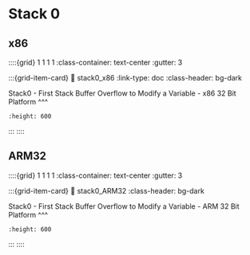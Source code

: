 # Stack 0

## x86
::::{grid} 1 1 1 1
:class-container: text-center
:gutter: 3

:::{grid-item-card}
:link: stack0_x86
:link-type: doc
:class-header: bg-dark

Stack0 - First Stack Buffer Overflow to Modify a Variable - x86 32 Bit Platform
^^^
```{image} images/r2_stack0_x86_splash.jpg
:height: 600
```
:::
::::


## ARM32
::::{grid} 1 1 1 1
:class-container: text-center
:gutter: 3

:::{grid-item-card}
:link: stack0_ARM32
:class-header: bg-dark

Stack0 - First Stack Buffer Overflow to Modify a Variable - ARM 32 Bit Platform
^^^
```{image} images/r2_stack0_ARM32_splash.jpg
:height: 600
```
:::
::::